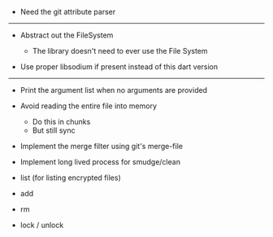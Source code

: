 * Need the git attribute parser

---
* Abstract out the FileSystem
  - The library doesn't need to ever use the File System

* Use proper libsodium if present instead of this dart version

---

* Print the argument list when no arguments are provided
* Avoid reading the entire file into memory
  - Do this in chunks
  - But still sync

* Implement the merge filter using git's merge-file
* Implement long lived process for smudge/clean

* list (for listing encrypted files)
* add
* rm
* lock / unlock
